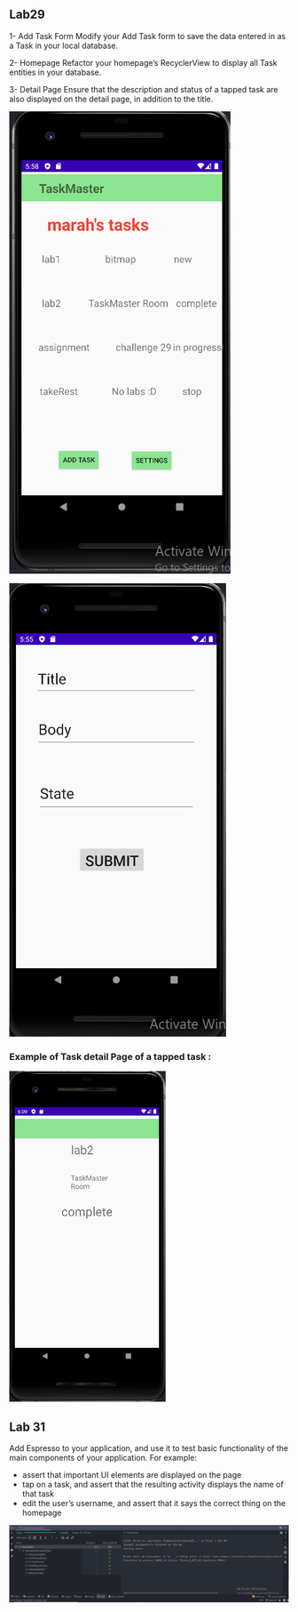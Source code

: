 ## Lab29

1- Add Task Form
Modify your Add Task form to save the data entered in as a Task in your local database.

2- Homepage
Refactor your homepage’s RecyclerView to display all Task entities in your database.

3- Detail Page
Ensure that the description and status of a tapped task are also displayed on the detail page, in addition to the title.

 ![image description](screenshots/home2.png)

![image description](screenshots/form.png)

### Example of Task detail Page of a tapped task :

 ![image description](screenshots/taskdetail29.png)

## Lab 31

Add Espresso to your application, and use it to test basic functionality of the main components of your application. For example:

* assert that important UI elements are displayed on the page
* tap on a task, and assert that the resulting activity displays the name of that task
* edit the user’s username, and assert that it says the correct thing on the homepage

 ![image description](screenshots/Tests.png)




